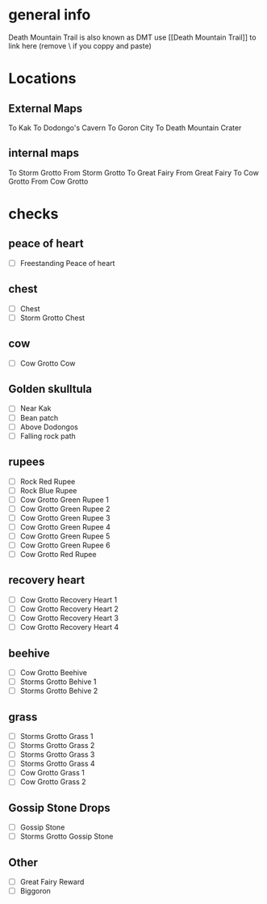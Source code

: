 # general info 
Death Mountain Trail is also known as DMT use \[\[Death Mountain Trail]] to link here (remove \\ if you coppy and paste)
# Locations
## External Maps
To Kak
To Dodongo's Cavern
To Goron City
To Death Mountain Crater
## internal maps
To Storm Grotto
From Storm Grotto
To Great Fairy
From Great Fairy
To Cow Grotto
From Cow Grotto
# checks
## peace of heart
- [ ] Freestanding Peace of heart
## chest
- [ ] Chest
- [ ] Storm Grotto Chest
## cow
- [ ] Cow Grotto Cow
## Golden skulltula
- [ ] Near Kak
- [ ] Bean patch
- [ ] Above Dodongos
- [ ] Falling rock path
## rupees
- [ ] Rock Red Rupee
- [ ] Rock Blue Rupee
- [ ] Cow Grotto Green Rupee 1
- [ ] Cow Grotto Green Rupee 2
- [ ] Cow Grotto Green Rupee 3
- [ ] Cow Grotto Green Rupee 4
- [ ] Cow Grotto Green Rupee 5
- [ ] Cow Grotto Green Rupee 6
- [ ] Cow Grotto Red Rupee
## recovery heart
- [ ] Cow Grotto Recovery Heart 1
- [ ] Cow Grotto Recovery Heart 2
- [ ] Cow Grotto Recovery Heart 3
- [ ] Cow Grotto Recovery Heart 4
## beehive
- [ ] Cow Grotto Beehive
- [ ] Storms Grotto Behive 1
- [ ] Storms Grotto Behive 2
## grass
- [ ] Storms Grotto Grass 1
- [ ] Storms Grotto Grass 2
- [ ] Storms Grotto Grass 3
- [ ] Storms Grotto Grass 4
- [ ] Cow Grotto Grass 1
- [ ] Cow Grotto Grass 2
## Gossip Stone Drops
- [ ] Gossip Stone
- [ ] Storms Grotto Gossip Stone
## Other
- [ ] Great Fairy Reward
- [ ] Biggoron